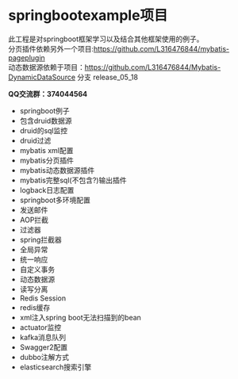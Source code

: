 # springbootexample项目
此工程是对springboot框架学习以及结合其他框架使用的例子。<br>
分页插件依赖另外一个项目:https://github.com/L316476844/mybatis-pageplugin <br>
动态数据源依赖于项目：https://github.com/L316476844/Mybatis-DynamicDataSource 分支 release_05_18 <br>

**QQ交流群：374044564**

+ springboot例子
+ 包含druid数据源
+ druid的sql监控
+ druid过滤
+ mybatis xml配置
+ mybatis分页插件
+ mybatis动态数据源插件
+ mybatis完整sql(不包含?)输出插件
+ logback日志配置
+ springboot多环境配置
+ 发送邮件
+ AOP拦截
+ 过滤器
+ spring拦截器
+ 全局异常
+ 统一响应
+ 自定义事务
+ 动态数据源
+ 读写分离
+ Redis Session
+ redis缓存
+ xml注入spring boot无法扫描到的bean
+ actuator监控
+ kafka消息队列
+ Swagger2配置
+ dubbo注解方式
+ elasticsearch搜索引擎


